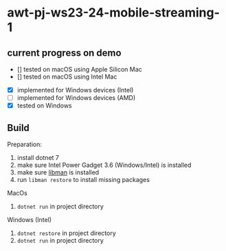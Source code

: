 # awt-pj-ws23-24-mobile-streaming-1

## current progress on demo

- [] tested on macOS using Apple Silicon Mac
- [] tested on macOS using Intel Mac
- [x] implemented for Windows devices (Intel)
- [ ] implemented for Windows devices (AMD)
- [x] tested on Windows

## Build

Preparation:

1. install dotnet 7
2. make sure Intel Power Gadget 3.6 (Windows/Intel) is installed
3. make sure [libman](https://learn.microsoft.com/en-us/aspnet/core/client-side/libman/libman-cli?view=aspnetcore-7.0) is installed
4. run `libman restore` to install missing packages

MacOs

1. `dotnet run` in project directory

Windows (Intel)

1. `dotnet restore` in project directory
2. `dotnet run` in project directory
